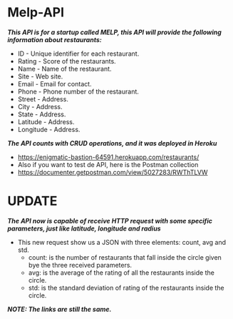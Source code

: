 # Melp-API

_**This API is for a startup called MELP, this API will provide the following information about restaurants:**_

  * ID - Unique identifier for each restaurant.
  * Rating - Score of the restaurants.
  * Name - Name of the restaurant.
  * Site - Web site.
  * Email - Email for contact.
  * Phone - Phone number of the restaurant.
  * Street - Address.
  * City - Address.
  * State - Address.
  * Latitude - Address.
  * Longitude - Address.
  
  _**The API counts with CRUD operations, and it was deployed in Heroku**_

  * https://enigmatic-bastion-64591.herokuapp.com/restaurants/
  * Also if you want to test de API, here is the Postman collection
  * https://documenter.getpostman.com/view/5027283/RWThTLVW
  
  # UPDATE
  
  _**The API now is capable of receive HTTP request with some specific parameters, just like latitude, longitude 
  and radius**_
  
  * This new request show us a JSON with three elements: count, avg and std.
    * count: is the number of restaurants that fall inside the circle given bye the three received parameters.
    * avg: is the average of the rating of all the restaurants inside the circle.
    * std: is the standard deviation of rating of the restaurants inside the circle.
  
  _**NOTE: The links are still the same.**_
  
 
